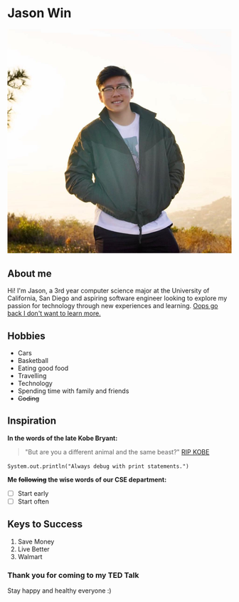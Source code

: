 # Jason Win
![Portrait](image.jpg)
##  About me
Hi! I'm Jason, a 3rd year computer science major at the University of California, San Diego and aspiring software engineer looking to explore my passion for technology through new experiences and learning. [Oops go back I don't want to learn more.](README.md)
## Hobbies
- Cars
- Basketball
- Eating good food
- Travelling
- Technology
- Spending time with family and friends
- ~~Coding~~
## Inspiration
**In the words of the late Kobe Bryant:**
> "But are you a different animal and the same beast?"
[RIP KOBE](https://www.youtube.com/watch?v=Ickn8iipxUc)

`System.out.println("Always debug with print statements.")`

**Me ~~following~~ the wise words of our CSE department:**
- [ ] Start early
- [ ] Start often

## Keys to Success
1. Save Money
2. Live Better
3. Walmart

### Thank you for coming to my TED Talk
Stay happy and healthy everyone :)







